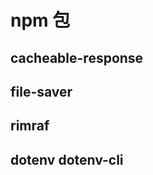 <!--
 * @Author: kian
 * @Date: 2021-06-03 15:36:34
 * @LastEditors: kian
 * @LastEditTime: 2021-11-22 09:38:51
 * @Description:
-->

# npm 包

## cacheable-response

## file-saver

## rimraf

## dotenv dotenv-cli
